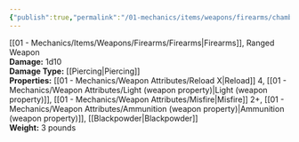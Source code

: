 ```yaml
---
{"publish":true,"permalink":"/01-mechanics/items/weapons/firearms/chambered-pistol/"}
---
```


[[01 - Mechanics/Items/Weapons/Firearms/Firearms\|Firearms]], Ranged Weapon  
**Damage:** 1d10  
**Damage Type:** [[Piercing\|Piercing]]  
**Properties:** [[01 - Mechanics/Weapon Attributes/Reload X\|Reload]] 4, [[01 - Mechanics/Weapon Attributes/Light (weapon property)\|Light (weapon property)]], [[01 - Mechanics/Weapon Attributes/Misfire\|Misfire]] 2+, [[01 - Mechanics/Weapon Attributes/Ammunition (weapon property)\|Ammunition (weapon property)]], [[Blackpowder\|Blackpowder]]  
**Weight:** 3 pounds